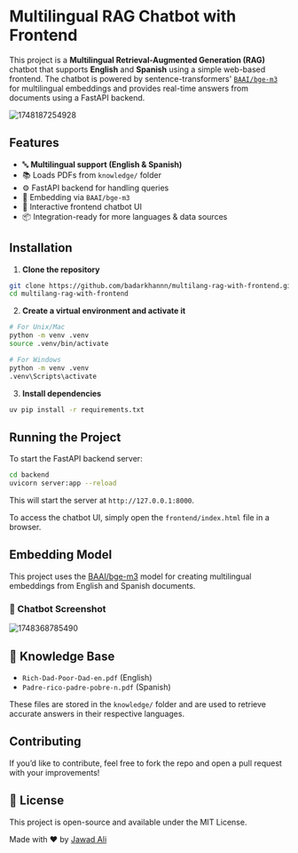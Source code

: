 # Multilingual RAG Chatbot with Frontend

This project is a **Multilingual Retrieval-Augmented Generation (RAG)** chatbot that supports **English** and **Spanish** using a simple web-based frontend. The chatbot is powered by sentence-transformers' [`BAAI/bge-m3`](https://huggingface.co/BAAI/bge-m3) for multilingual embeddings and provides real-time answers from documents using a FastAPI backend.

![1748187254928](image/README/1748187254928.png)

## Features

- 🔤 **Multilingual support (English & Spanish)**
- 📚 Loads PDFs from `knowledge/` folder
- ⚙️ FastAPI backend for handling queries
- 🧠 Embedding via `BAAI/bge-m3`
- 💬 Interactive frontend chatbot UI
- 📦 Integration-ready for more languages & data sources

## Installation

1. **Clone the repository**

```bash
git clone https://github.com/badarkhannn/multilang-rag-with-frontend.git
cd multilang-rag-with-frontend
```

2. **Create a virtual environment and activate it**

```bash
# For Unix/Mac
python -m venv .venv
source .venv/bin/activate

# For Windows
python -m venv .venv
.venv\Scripts\activate
```

3. **Install dependencies**

```bash
uv pip install -r requirements.txt
```

## Running the Project

To start the FastAPI backend server:

```bash
cd backend
uvicorn server:app --reload
```

This will start the server at `http://127.0.0.1:8000`.

To access the chatbot UI, simply open the `frontend/index.html` file in a browser.

## Embedding Model

This project uses the [BAAI/bge-m3](https://huggingface.co/BAAI/bge-m3) model for creating multilingual embeddings from English and Spanish documents.

### 🔎 Chatbot Screenshot

![1748368785490](image/README/1748368785490.png)

## 🧠 Knowledge Base

- `Rich-Dad-Poor-Dad-en.pdf` (English)
- `Padre-rico-padre-pobre-n.pdf` (Spanish)

These files are stored in the `knowledge/` folder and are used to retrieve accurate answers in their respective languages.

## Contributing

If you’d like to contribute, feel free to fork the repo and open a pull request with your improvements!

## 📄 License

This project is open-source and available under the MIT License.

Made with ❤️ by [Jawad Ali](https://www.linkedin.com/in/jawad-ali-yousafzai-742a76356/)
